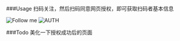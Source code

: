 ###Usage
扫码关注，然后扫码同意网页授权，即可获取扫码者基本信息

![Follow me](https://github.com/goalong/hahawechat/tree/master/img/followMe.jpeg)
![AUTH](https://github.com/goalong/hahawechat/tree/master/img/auth.png)


###Todo
美化一下授权成功后的页面